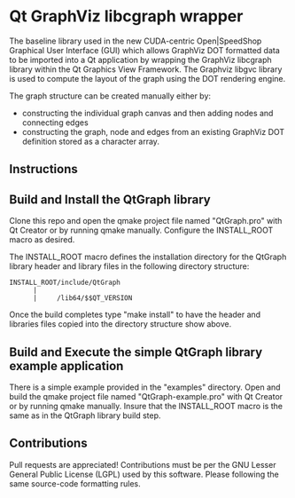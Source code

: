 # Qt GraphViz libcgraph wrapper

The baseline library used in the new CUDA-centric Open|SpeedShop Graphical User Interface (GUI) which allows GraphViz DOT formatted data to be imported into
a Qt application by wrapping the GraphViz libcgraph library within the Qt Graphics View Framework.    The Graphviz libgvc library is used to compute the layout of the graph using the DOT rendering engine.

The graph structure can be created manually either by:

- constructing the individual graph canvas and then adding nodes and connecting edges
- constructing the graph, node and edges from an existing GraphViz DOT definition stored as a character array.


## Instructions

## Build and Install the QtGraph library

Clone this repo and open the qmake project file named "QtGraph.pro" with Qt Creator or by running qmake manually.  Configure the INSTALL_ROOT macro as desired.

The INSTALL_ROOT macro defines the installation directory for the QtGraph library header and library files in the following
directory structure:

```
INSTALL_ROOT/include/QtGraph
      |
      |     /lib64/$$QT_VERSION
```

Once the build completes type "make install" to have the header and libraries files copied into the directory structure
show above.

## Build and Execute the simple QtGraph library example application

There is a simple example provided in the "examples" directory.  Open and build the qmake project file named "QtGraph-example.pro"
with Qt Creator or by running qmake manually.  Insure that the INSTALL_ROOT macro is the same as in the QtGraph library build step.


## Contributions

Pull requests are appreciated!  Contributions must be per the GNU Lesser General Public License (LGPL) used by this software.  Please following the same source-code formatting rules.
